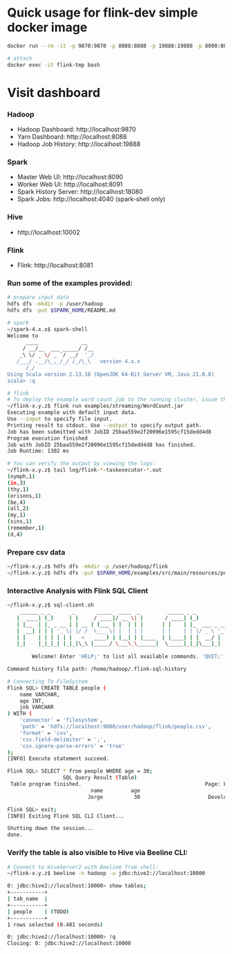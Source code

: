 # Quick usage for flink-dev simple docker image
```bash
docker run --rm -it -p 9870:9870 -p 8088:8088 -p 19888:19888 -p 8090:8090 -p 8091:8091 -p 18080:18080 -p 4040:4040 -p 10002:10002 -p 8081:8081 --name flink-tmp hibuz/flink-dev:simple yarn,historyserver,spark,hive

# attach
docker exec -it flink-tmp bash
```

#  Visit dashboard
### Hadoop
- Hadoop Dashboard: http://localhost:9870
- Yarn Dashboard: http://localhost:8088
- Hadoop Job History: http://localhost:19888
### Spark
- Master Web UI: http://localhost:8090
- Worker Web UI: http://localhost:8091
- Spark History Server: http://localhost:18080
- Spark Jobs: http://localhost:4040 (spark-shell only)
### Hive
- http://localhost:10002
### Flink
- Flink: http://localhost:8081


### Run some of the examples provided:
```bash
# prepare input data
hdfs dfs -mkdir -p /user/hadoop
hdfs dfs -put $SPARK_HOME/README.md

# spark
~/spark-4.x.x$ spark-shell
Welcome to
      ____              __
     / __/__  ___ _____/ /__
    _\ \/ _ \/ _ `/ __/  '_/
   /___/ .__/\_,_/_/ /_/\_\   version 4.x.x
      /_/
Using Scala version 2.13.16 (OpenJDK 64-Bit Server VM, Java 21.0.8)
scala> :q
```
```bash
# flink
# To deploy the example word count job to the running cluster, issue the following command:
~/flink-x.y.z$ flink run examples/streaming/WordCount.jar
Executing example with default input data.
Use --input to specify file input.
Printing result to stdout. Use --output to specify output path.
Job has been submitted with JobID 25baa559e2f20096e1595cf15dedd4d8
Program execution finished
Job with JobID 25baa559e2f20096e1595cf15dedd4d8 has finished.
Job Runtime: 1302 ms

# You can verify the output by viewing the logs:
~/flink-x.y.z$ tail log/flink-*-taskexecutor-*.out
(nymph,1)
(in,3)
(thy,1)
(orisons,1)
(be,4)
(all,2)
(my,1)
(sins,1)
(remember,1)
(d,4)
```

### Prepare csv data
```bash
~/flink-x.y.z$ hdfs dfs -mkdir -p /user/hadoop/flink
~/flink-x.y.z$ hdfs dfs -put $SPARK_HOME/examples/src/main/resources/people.csv flink
```

### Interactive Analysis with Flink SQL Client
```bash
~/flink-x.y.z$ sql-client.sh
    ______ _ _       _       _____  ____  _         _____ _ _            _  BETA   
   |  ____| (_)     | |     / ____|/ __ \| |       / ____| (_)          | |  
   | |__  | |_ _ __ | | __ | (___ | |  | | |      | |    | |_  ___ _ __ | |_ 
   |  __| | | | '_ \| |/ /  \___ \| |  | | |      | |    | | |/ _ \ '_ \| __|
   | |    | | | | | |   <   ____) | |__| | |____  | |____| | |  __/ | | | |_ 
   |_|    |_|_|_| |_|_|\_\ |_____/ \___\_\______|  \_____|_|_|\___|_| |_|\__|
          
        Welcome! Enter 'HELP;' to list all available commands. 'QUIT;' to exit.

Command history file path: /home/hadoop/.flink-sql-history

# Connecting To FileSystem
Flink SQL> CREATE TABLE people (
    name VARCHAR,
    age INT,
    job VARCHAR
) WITH ( 
    'connector' = 'filesystem',
    'path' = 'hdfs://localhost:9000/user/hadoop/flink/people.csv',
    'format' = 'csv',
    'csv.field-delimiter' = ';',
    'csv.ignore-parse-errors' = 'true'
);
[INFO] Execute statement succeed.

Flink SQL> SELECT * from people WHERE age = 30;
                  SQL Query Result (Table)                                                            
 Table program finished.                                        Page: Last of 1
                           name         age                            job
                          Jorge          30                      Developer

Flink SQL> exit;
[INFO] Exiting Flink SQL CLI Client...

Shutting down the session...
done.
```

### Verify the table is also visible to Hive via Beeline CLI:
```bash
# Connect to HiveServer2 with Beeline from shell:
~/flink-x.y.z$ beeline -n hadoop -u jdbc:hive2://localhost:10000

0: jdbc:hive2://localhost:10000> show tables;
+-----------+
| tab_name  |
+-----------+
| people    | (TODO)
+-----------+
1 rows selected (0.481 seconds)

0: jdbc:hive2://localhost:10000> !q
Closing: 0: jdbc:hive2://localhost:10000
```
